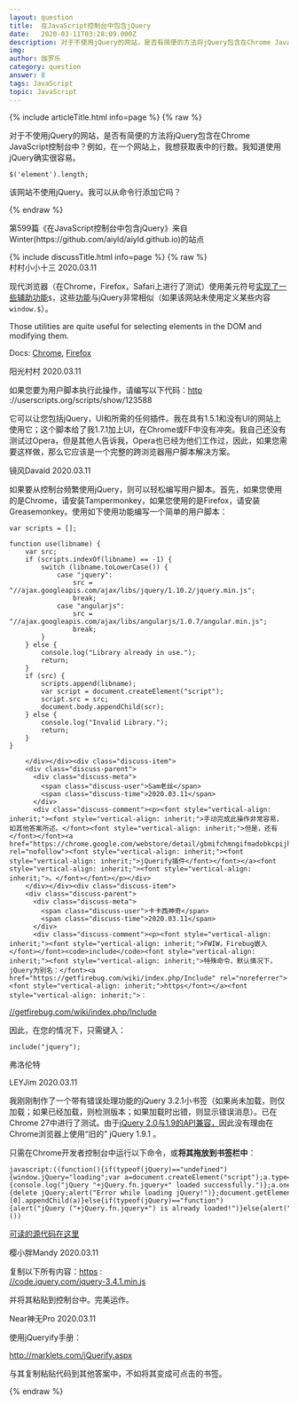 ```yaml
---
layout: question
title:  在JavaScript控制台中包含jQuery
date:   2020-03-11T03:28:09.000Z
description: 对于不使用jQuery的网站，是否有简便的方法将jQuery包含在Chrome JavaScript控制台中？例如，在一个网站上，我想获取表中的行数。我知...
img: 
author: 伽罗乐
category: question
answer: 8
tags: JavaScript
topic: JavaScript
---
```

<div class="article-root">
  <div class="article">
    {% include articleTitle.html info=page %}
    {% raw %}
    <div class="article-content"><p><font style="vertical-align: inherit;"><font style="vertical-align: inherit;">对于不使用jQuery的网站，是否有简便的方法将jQuery包含在Chrome JavaScript控制台中？</font><font style="vertical-align: inherit;">例如，在一个网站上，我想获取表中的行数。</font><font style="vertical-align: inherit;">我知道使用jQuery确实很容易。</font></font></p>

<pre><code>$('element').length;
</code></pre>

<p><font style="vertical-align: inherit;"><font style="vertical-align: inherit;">该网站不使用jQuery。</font><font style="vertical-align: inherit;">我可以从命令行添加它吗？</font></font></p></div>
    {% endraw %}
  </div>
  <p class="winter_mark">第599篇《在JavaScript控制台中包含jQuery》来自Winter(https://github.com/aiyld/aiyld.github.io)的站点</p>
  <div class="discuss-wrapper">
    {% include discussTitle.html info=page %}
    {% raw %}
    <div class="discuss-list">
    <div class="discuss-item">
        <div class="discuss-parent">
          <div class="discuss-meta">
            <span class="discuss-user">村村小小十三</span>
            <span class="discuss-time">2020.03.11</span>
          </div>
          <div class="discuss-comment"><p><font style="vertical-align: inherit;"><font style="vertical-align: inherit;">现代浏览器（在Chrome，Firefox，Safari上进行了测试）</font><font style="vertical-align: inherit;">使用美元符号</font></font><a href="https://stackoverflow.com/a/22244912/1476885"><font style="vertical-align: inherit;"><font style="vertical-align: inherit;">实现了一些辅助功能</font></font></a><font style="vertical-align: inherit;"></font><code>$</code><font style="vertical-align: inherit;"><font style="vertical-align: inherit;">，这些</font><a href="https://stackoverflow.com/a/22244912/1476885"><font style="vertical-align: inherit;">功能</font></a><font style="vertical-align: inherit;">与jQuery非常相似（如果该网站未使用定义某些内容</font></font><code>window.$</code><font style="vertical-align: inherit;"><font style="vertical-align: inherit;">）。</font></font></p>

<p>Those utilities are quite useful for selecting elements in the DOM and modifying them.</p>

<p>Docs: <a href="https://developers.google.com/web/tools/chrome-devtools/console/utilities?utm_source=dcc&amp;utm_medium=redirect&amp;utm_campaign=2016q3#selector" rel="nofollow noreferrer">Chrome</a>, <a href="https://developer.mozilla.org/en-US/docs/Tools/Web_Console/The_command_line_interpreter#Helper_commands" rel="nofollow noreferrer">Firefox</a></p></div>
        </div></div><div class="discuss-item">
        <div class="discuss-parent">
          <div class="discuss-meta">
            <span class="discuss-user">阳光村村</span>
            <span class="discuss-time">2020.03.11</span>
          </div>
          <div class="discuss-comment"><p><font style="vertical-align: inherit;"><font style="vertical-align: inherit;">如果您要为用户脚本执行此操作，请编写以下代码：</font><a href="http://userscripts.org/scripts/show/123588" rel="nofollow"><font style="vertical-align: inherit;">http</font></a><font style="vertical-align: inherit;"> ://userscripts.org/scripts/show/123588</font></font><a href="http://userscripts.org/scripts/show/123588" rel="nofollow"><font style="vertical-align: inherit;"></font></a></p>

<p><font style="vertical-align: inherit;"><font style="vertical-align: inherit;">它可以让您包括jQuery，UI和所需的任何插件。</font><font style="vertical-align: inherit;">我在具有1.5.1和没有UI的网站上使用它；</font><font style="vertical-align: inherit;">这个脚本给了我1.7.1加上UI，在Chrome或FF中没有冲突。</font><font style="vertical-align: inherit;">我自己还没有测试过Opera，但是其他人告诉我，Opera也已经为他们工作过，因此，如果您需要这样做，那么它应该是一个完整的跨浏览器用户脚本解决方案。</font></font></p></div>
        </div></div><div class="discuss-item">
        <div class="discuss-parent">
          <div class="discuss-meta">
            <span class="discuss-user">镜风Davaid</span>
            <span class="discuss-time">2020.03.11</span>
          </div>
          <div class="discuss-comment"><p><font style="vertical-align: inherit;"><font style="vertical-align: inherit;">如果要从控制台频繁使用jQuery，则可以轻松编写用户脚本。</font><font style="vertical-align: inherit;">首先，如果您使用的是Chrome，请安装Tampermonkey，如果您使用的是Firefox，请安装Greasemonkey。</font><font style="vertical-align: inherit;">使用如下使用功能编写一个简单的用户脚本：</font></font></p>

<pre><code>var scripts = [];<font></font>
<font></font>
function use(libname) {<font></font>
    var src;<font></font>
    if (scripts.indexOf(libname) == -1) {<font></font>
        switch (libname.toLowerCase()) {<font></font>
            case "jquery":<font></font>
                src = "//ajax.googleapis.com/ajax/libs/jquery/1.10.2/jquery.min.js";<font></font>
                break;<font></font>
            case "angularjs":<font></font>
                src = "//ajax.googleapis.com/ajax/libs/angularjs/1.0.7/angular.min.js";<font></font>
                break;<font></font>
        }<font></font>
    } else {<font></font>
        console.log("Library already in use.");<font></font>
        return;<font></font>
    }<font></font>
    if (src) {<font></font>
        scripts.append(libname);<font></font>
        var script = document.createElement("script");<font></font>
        script.src = src;<font></font>
        document.body.appendChild(scr);<font></font>
    } else {<font></font>
        console.log("Invalid Library.");<font></font>
        return;<font></font>
    }<font></font>
}<font></font>
</code></pre></div>
        </div></div><div class="discuss-item">
        <div class="discuss-parent">
          <div class="discuss-meta">
            <span class="discuss-user">Sam老丝</span>
            <span class="discuss-time">2020.03.11</span>
          </div>
          <div class="discuss-comment"><p><font style="vertical-align: inherit;"><font style="vertical-align: inherit;">手动完成此操作非常容易，如其他答案所述。</font><font style="vertical-align: inherit;">但是，还有</font></font><a href="https://chrome.google.com/webstore/detail/gbmifchmngifmadobkcpijhhldeeelkc" rel="nofollow"><font style="vertical-align: inherit;"><font style="vertical-align: inherit;">jQuerify插件</font></font></a><font style="vertical-align: inherit;"><font style="vertical-align: inherit;">。</font></font></p></div>
        </div></div><div class="discuss-item">
        <div class="discuss-parent">
          <div class="discuss-meta">
            <span class="discuss-user">卡卡西神奇</span>
            <span class="discuss-time">2020.03.11</span>
          </div>
          <div class="discuss-comment"><p><font style="vertical-align: inherit;"><font style="vertical-align: inherit;">FWIW，Firebug嵌入</font></font><code>include</code><font style="vertical-align: inherit;"><font style="vertical-align: inherit;">特殊命令，默认情况下，jQuery为别名：</font><a href="https://getfirebug.com/wiki/index.php/Include" rel="noreferrer"><font style="vertical-align: inherit;">https</font></a><font style="vertical-align: inherit;">：
 </font></font><a href="https://getfirebug.com/wiki/index.php/Include" rel="noreferrer"><font style="vertical-align: inherit;"><font style="vertical-align: inherit;">//getfirebug.com/wiki/index.php/Include</font></font></a></p>

<p><font style="vertical-align: inherit;"><font style="vertical-align: inherit;">因此，在您的情况下，只需键入： </font></font></p>

<pre><code>include("jquery");
</code></pre>

<p><font style="vertical-align: inherit;"><font style="vertical-align: inherit;">弗洛伦特</font></font></p></div>
        </div></div><div class="discuss-item">
        <div class="discuss-parent">
          <div class="discuss-meta">
            <span class="discuss-user">LEYJim</span>
            <span class="discuss-time">2020.03.11</span>
          </div>
          <div class="discuss-comment"><p><font style="vertical-align: inherit;"><font style="vertical-align: inherit;">我刚刚制作了一个带有错误处理功能的jQuery 3.2.1小书签（如果尚未加载，则仅加载；如果已经加载，则检测版本；如果加载时出错，则显示错误消息）。</font><font style="vertical-align: inherit;">已在Chrome 27中进行了测试。由于</font></font><a href="http://blog.jquery.com/2013/04/18/jquery-2-0-released/" rel="nofollow noreferrer"><font style="vertical-align: inherit;"><font style="vertical-align: inherit;">jQuery 2.0与1.9的API兼容，</font></font></a><font style="vertical-align: inherit;"><font style="vertical-align: inherit;">因此没有理由在Chrome浏览器上使用“旧的” jQuery 1.9.1 </font><font style="vertical-align: inherit;">。</font></font></p>

<p><font style="vertical-align: inherit;"><font style="vertical-align: inherit;">只需在Chrome开发者控制台中运行以下命令，或</font></font><strong><font style="vertical-align: inherit;"><font style="vertical-align: inherit;">将其拖放到书签栏中</font></font></strong><font style="vertical-align: inherit;"><font style="vertical-align: inherit;">：</font></font></p>

<pre><code>javascript:((function(){if(typeof(jQuery)=="undefined"){window.jQuery="loading";var&nbsp;a=document.createElement("script");a.type="text/javascript";a.src="https://ajax.googleapis.com/ajax/libs/jquery/3.2.1/jquery.min.js";a.onload=function(){console.log("jQuery&nbsp;"+jQuery.fn.jquery+"&nbsp;loaded&nbsp;successfully.")};a.onerror=function(){delete&nbsp;jQuery;alert("Error&nbsp;while&nbsp;loading&nbsp;jQuery!")};document.getElementsByTagName("head")[0].appendChild(a)}else{if(typeof(jQuery)=="function"){alert("jQuery&nbsp;("+jQuery.fn.jquery+")&nbsp;is&nbsp;already&nbsp;loaded!")}else{alert("jQuery&nbsp;is&nbsp;already&nbsp;loading...")}}})())
</code></pre>

<p><a href="https://fs.fnkr.net/UzyzudnA8l7d" rel="nofollow noreferrer"><font style="vertical-align: inherit;"><font style="vertical-align: inherit;">可读的源代码在这里</font></font></a></p></div>
        </div></div><div class="discuss-item">
        <div class="discuss-parent">
          <div class="discuss-meta">
            <span class="discuss-user">樱小胖Mandy</span>
            <span class="discuss-time">2020.03.11</span>
          </div>
          <div class="discuss-comment"><p><font style="vertical-align: inherit;"><font style="vertical-align: inherit;">复制以下所有内容：</font><a href="https://code.jquery.com/jquery-3.4.1.min.js" rel="noreferrer"><font style="vertical-align: inherit;">https</font></a><font style="vertical-align: inherit;"> : </font></font><br>
<a href="https://code.jquery.com/jquery-3.4.1.min.js" rel="noreferrer"><font style="vertical-align: inherit;"><font style="vertical-align: inherit;">//code.jquery.com/jquery-3.4.1.min.js</font></font></a> </p>

<p><font style="vertical-align: inherit;"><font style="vertical-align: inherit;">并将其粘贴到控制台中。</font><font style="vertical-align: inherit;">完美运作。</font></font></p></div>
        </div></div><div class="discuss-item">
        <div class="discuss-parent">
          <div class="discuss-meta">
            <span class="discuss-user">Near神无Pro</span>
            <span class="discuss-time">2020.03.11</span>
          </div>
          <div class="discuss-comment"><p><font style="vertical-align: inherit;"><font style="vertical-align: inherit;">使用jQueryify手册：</font></font></p>

<p><a href="http://marklets.com/jQuerify.aspx" rel="noreferrer"><font style="vertical-align: inherit;"><font style="vertical-align: inherit;">http://marklets.com/jQuerify.aspx</font></font></a></p>

<p><font style="vertical-align: inherit;"><font style="vertical-align: inherit;">与其复制粘贴代码到其他答案中，不如将其变成可点击的书签。</font></font></p></div>
        </div></div>
    </div>
    {% endraw %}
  </div>
<div>
